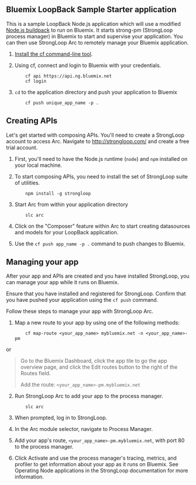 ## Bluemix LoopBack Sample Starter application
This is a sample LoopBack Node.js application which will use a modified [Node.js buildpack](https://github.com/svennam92/nodejs-buildpack) to run on Bluemix.  It starts strong-pm (StrongLoop process manager) in Bluemix to start and supervise your application. You can then use StrongLoop Arc to remotely manage your Bluemix application.

1. [Install the cf command-line tool](https://www.ng.bluemix.net/docs/cli/downloads.html).
2. Using cf, connect and login to Bluemix with your credentials.
	
	```
		cf api https://api.ng.bluemix.net
		cf login
	```
3. `cd` to the application directory and push your application to Bluemix
	
	```
		cf push unique_app_name -p .
	```

## Creating APIs

Let's get started with composing APIs. You'll need to create a StrongLoop account to access Arc.  Navigate to http://strongloop.com/ and create a free trial account.

1. First, you'll need to have the Node.js runtime (`node`) and `npm` installed on your local machine.
2. To start composing APIs, you need to install the set of StrongLoop suite of utilities.
	
	```
		npm install -g strongloop
	```
3. Start Arc from within your application directory
	
	```
		slc arc
	```
4. Click on the "Composer" feature within Arc to start creating datasources and models for your LoopBack application.
5. Use the `cf push app_name -p .` command to push changes to Bluemix.

## Managing your app

After your app and APIs are created and you have installed StrongLoop, you can manage your app while it runs on Bluemix.

Ensure that you have installed and registered for StrongLoop. Confirm that you have pushed your application using the `cf push` command.

Follow these steps to manage your app with StrongLoop Arc.

1. Map a new route to your app by using one of the following methods:
	
	```
		cf map-route <your_app_name> mybluemix.net -n <your_app_name>-pm
	```
or
> Go to the Bluemix Dashboard, click the app tile to go the app overview page, and click the Edit routes button to the right of the Routes field.
>
> Add the route: `<your_app_name>-pm.mybluemix.net`

2. Run StrongLoop Arc to add your app to the process manager.
	
	```
		slc arc
	```
3. When prompted, log in to StrongLoop.
4. In the Arc module selector, navigate to Process Manager.
5. Add your app's route, `<your_app_name>-pm.mybluemix.net`, with port 80 to the process manager.
6. Click Activate and use the process manager's tracing, metrics, and profiler to get information about your app as it runs on Bluemix. See Operating Node applications in the StrongLoop documentation for more information.
